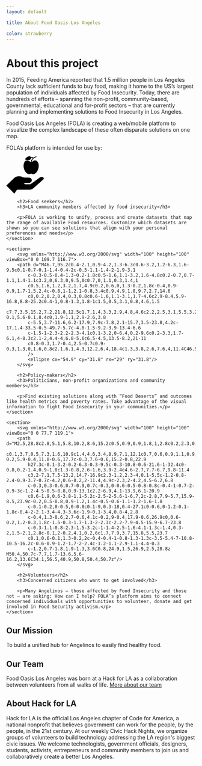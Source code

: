 ```yaml
---
layout: default

title: About Food Oasis Los Angeles

color: strawberry
---
```


# About this project

In 2015, Feeding America reported that 1.5 million people in Los Angeles County lack sufficient funds to buy food, making it home to the US’s largest population of individuals affected by Food Insecurity. Today, there are hundreds of efforts – spanning the non-profit, community-based, governmental, educational and for-profit sectors – that are currently planning and implementing solutions to Food Insecurity in Los Angeles. 

Food Oasis Los Angeles (FOLA) is creating a web/mobile platform to visualize the complex landscape of these often disparate solutions on one map.

FOLA’s platform is intended for use by: 

<div class="audience">
	<section>
		<svg xmlns="http://www.w3.org/2000/svg" width="100" height="100" viewBox="0 0 97.6 96.9">
		<path id="XMLID_259_" d="M0,75.9c0.2-0.2,0.5-0.3,0.8-0.5c6-5.9,12.1-11.9,18.1-17.8c4.5-4.4,9.9-6.2,16.2-5.7
			c2.6,0.2,5.1,0.9,7.4,2.1c1.9,0.9,3.9,1.3,5.9,1.3c3.3,0,6.6,0,9.8,0c1.7,0,3.3,0.4,4.8,1.3c4.1,2.5,4.3,8.1,0.4,10.9
			c-1.5,1.1-3.2,1.7-5,1.7c-4,0-7.9,0-11.9,0c-0.3,0-0.7,0-1.2,0c1.2,1.2,2.2,2.3,3.3,3.3c0.2,0.2,0.5,0.2,0.8,0.2c4.2,0,8.4,0,12.5,0
			c0.5,0,1-0.3,1.4-0.5c7.5-5.5,15.1-11,22.6-16.5c2.4-1.8,5.2-2.6,8.2-1.7c0.6,0.2,1.1,0.4,1.6,0.7c2.1,1.2,2.3,3.6,0.5,5.2
			c-5.6,5-11.1,9.9-16.7,14.9c-3.1,2.7-6.1,5.4-9.2,8.1c-2.8,2.5-6.1,3.8-9.9,3.8c-10.6,0-21.2,0-31.7,0c-0.7,0-1.2,0.2-1.5,0.8
			c-1.9,3-3.9,5.9-5.8,8.8c-0.2,0.3-0.4,0.5-0.5,0.7C14,90,7.1,83,0,75.9z"/>
		<path id="XMLID_255_" d="M65.4,14.8c0.8-0.1,1.5-0.6,2.1-1.1c1.4-1.2,2.9-2.2,4.7-2.8c3.3-1,6.5,0,8.7,2.8c1.6,2,2.5,4.3,2.9,6.7
			c1.2,7.6-0.5,14.5-5.1,20.7c-1.5,2-3.4,3.6-5.8,4.6c-2.5,1-5,1-7.3-0.5c-0.7-0.4-1.4-0.4-2.1,0c-3.1,1.8-6.1,1.5-9.1-0.3
			c-2.4-1.5-4.2-3.6-5.6-5.9c-2-3.2-3.1-6.7-3.7-10.5c-0.5-3.4-0.4-6.7,0.6-10c0.6-2.1,1.6-4,3.1-5.6c2.4-2.4,5.7-3,9-1.6
			c1.4,0.6,2.6,1.5,3.7,2.5c0.6,0.5,1.2,0.9,2,1c0.3-1.8,0.9-3.6,1.7-5.2C66,8,67.1,6.5,68.4,5.2c-0.6-0.9-2.2-1.4-3.7-1
			c-0.6,3.1-2.7,5-5.8,5.5c-2.7,0.4-5.2,0-7.8-0.7c-0.5-0.1-1.1-0.3-1.6-0.5c-0.9-0.3-1.2-1.1-0.6-1.8c2.2-2.6,4.6-5,7.9-6.2
			c2.4-0.9,4.7-0.7,6.8,0.9c0.1,0,0.1,0.1,0.2,0.1c0.3,0.6,0.9,0.5,1.5,0.5c1-0.1,2,0,3,0.4c0.7,0.3,1.3,0.7,1.8,1.3
			c0.3-0.2,0.6-0.5,0.9-0.7c1.9-1.3,4-2.1,6.2-2.7c0.5-0.1,1,0.1,1.2,0.6c0.1,0.5-0.1,1-0.7,1.2c-1.6,0.4-3.2,1-4.7,1.9
			c-4,2.4-6.3,5.9-7.3,10.4C65.4,14.6,65.4,14.7,65.4,14.8z"/>
		</svg>

		<h2>Food seekers</h2>
		<h3>LA community members affected by food insecurity</h3>

		<p>FOLA is working to unify, process and create datasets that map the range of available Food resources. Customize which datasets are shown so you can see solutions that align with your personal preferences and needs</p>
	</section>

	<section>
		<svg xmlns="http://www.w3.org/2000/svg" width="100" height="100" viewBox="0 0 109.7 116.7">
		<path d="M46.7,95.2c0.4-2.1,0.9-4.2,1.3-6.3c0.6-3.2,1.2-6.3,1.6-9.5c0.1-0.7-0.1-1.4-0.4-2c-0.5-1.1-1.4-2-1.9-3.1
			c-0.3-0.5-0.4-1.3-0.2-1.8c0.5-1.6,1.1-3.2,1.6-4.8c0.2-0.7,0.7-1.1,1.4-1.1c3.2,0,6.3,0,9.5,0c0.7,0,1.1,0.3,1.4,1
			c0.5,1.6,1.2,3.2,1.7,4.9c0.2,0.6,0,1.3-0.2,1.8c-0.4,0.9-0.9,1.7-1.5,2.4c-0.8,1-1,2.1-0.8,3.4c0.9,4.9,1.8,9.7,2.7,14.6
			c0,0.2,0.2,0.4,0.3,0.8c0.6-1.6,1.1-3.1,1.7-4.6c2.9-8.4,5.9-16.8,8.8-25.2c0.4-1,0.8-1.3,1.8-1c1.5,0.5,3.1,0.8,4.6,1.5
			c7.7,3.5,15.2,7.2,21.8,12.5c1.7,1.4,3.3,2.9,4.8,4.6c2.2,2.5,3.1,5.5,3.2,8.8c0.1,2.8-0.1,5.6-0.1,8.4c0,1.9-1.1,2.9-2.6,3.8
			c-5.5,3.7-11.6,6.2-17.9,7.9c-7.8,2.1-15.7,3.5-23.8,4.2c-17,1.4-33.5-0.5-49.7-5.7c-4.8-1.5-9.2-3.9-13.4-6.6
			c-1.5-1-2.3-2.2-2.3-4.1c0.1-3.2,0-6.4,0.2-9.6c0.2-3.3,1.7-6.1,4-8.3c2.1-2,4.4-4,6.8-5.6c6.5-4.5,13.5-8.2,21-11
			c0.8-0.3,1.7-0.4,2.5-0.7c0.9-0.3,1.3,0,1.6,0.8c2.1,6.1,4.3,12.2,6.4,18.4c1.3,3.8,2.6,7.6,4,11.4C46.5,95.2,46.6,95.2,46.7,95.2z"
			/>
			<ellipse cx="54.9" cy="31.8" rx="29" ry="31.8"/>
		</svg>

		<h2>Policy-makers</h2>
		<h3>Politicians, non-profit organizations and community members</h3>

		<p>Find existing solutions along with “Food Deserts” and outcomes like health metrics and poverty rates. Take advantage of the visual information to fight Food Insecurity in your communities.</p>
	</section>

	<section>
		<svg xmlns="http://www.w3.org/2000/svg" width="100" height="100" viewBox="0 0 77.7 119.1">
		<path d="M2.5,28.8c2.8,5.1,5.8,10.2,8.6,15.2c0.5,0.9,0.9,1.8,1,2.8c0.2,2.3,0.3,4.6,0.3,6.9
			c0.1,3.7,0.5,7.3,1.6,10.9c1.4,4.6,3.4,8.9,7.1,12.1c0.7,0.6,0.9,1.1,0.9,2c-0.2,5.9-0.4,11.8-0.6,17.7c-0.3,7.6-0.6,15.2-0.8,22.9
			h27.3c-0.1-3.2-0.2-6.3-0.3-9.5c-0.3-10.8-0.6-21.6-1-32.4c0-0.8,0.2-1.4,0.9-1.8c1.3-0.8,2.6-1.6,3.9-2.4c4.6-2.7,7.7-6.7,9.8-11.4
			c3.2-7.1,7.5-13.2,14.7-16.9c2.3-1.2,2.3-4,0.1-5.5c-1.2-0.8-2.4-0.9-3.7-0.7c-4.2,0.6-8.2,2-11.4,4.9c-2.3,2-4.2,4.5-6.2,6.8
			c-0.3,0.3-0.6,0.7-0.9,0.7c-0.3,0-0.6-0.5-0.8-0.8c-0.4-1-0.7-2-0.9-3c-1.2-4.5-0.5-8.8,0.9-13.1c2.2-6.9,4.1-13.9,6.1-20.9
			c0.6-1.9,0.6-3.8-1.1-5.2c-2.5-2-5.6-1-6.7,2c-2.8,7.9-5.7,15.9-8.5,23.9c-0.2,0.5-0.8,0.9-1.2,1.4c-0.5-0.6-1.1-1.2-1.6-1.8
			c-0.1-0.2,0-0.5,0-0.8c0.1-9,0.3-18,0.4-27.1c0-0.6,0-1.2-0.1-1.8c-0.4-2-2.1-3.4-4.3-3.6c-1.9-0.1-3.4,0.8-4,2.8
			c-0.4,1.3-0.6,2.7-0.6,4.1c-0.2,9-0.4,17.9-0.6,26.9c0,0.6-0.2,1.2-0.3,1.8c-1.5-0.3-1.7-1.3-2-2.3c-2.2-7.9-4.5-15.9-6.7-23.8
			c-0.3-1.1-0.8-2.3-1.5-3.2c-1-1.4-2.5-1.6-4.1-1.3c-1.4,0.3-2,1.5-2.1,2.8c-0.1,2-0.2,4.1,0.2,6c1.7,7.9,3.7,15.8,5.5,23.7
			c0.1,0.6-0.1,1.3-0.2,2c-0.4-0.4-1-0.8-1.3-1.3c-3.5-5.4-7-10.8-10.5-16.2c-0.6-0.9-1.2-1.7-2-2.4c-1.2-1.1-2.9-1.1-4.4-0.3
			c-1.2,0.7-1.8,1.9-1.3,3.6C0.8,24.9,1.5,26.9,2.5,28.8z M50.4,50.7c-7.7,1.7-13.6,5.6-16.2,13.6C34.1,56.5,40.9,50.8,50.4,50.7z"/>
		</svg>

		<h2>Volunteers</h2>
		<h3>Concerned citizens who want to get involved</h3>

		<p>Many Angelinos – those affected by Food Insecurity and those not – are asking: How can I help? FOLA’s platform aims to connect concerned individuals with opportunities to volunteer, donate and get involved in Food Security activism.</p>
	</section>
</div>

## Our Mission

To build a unified hub for Angelinos to easily find healthy food.

## Our Team

Food Oasis Los Angeles was born at a Hack for LA as a collaboration between volunteers from all walks of life. [More about our team](/team)

## About Hack for LA

Hack for LA is the official Los Angeles chapter of Code for America, a national nonprofit that believes government can work for the people, by the people, in the 21st century. At our weekly Civic Hack Nights, we organize groups of volunteers to build technology addressing the LA region's biggest civic issues. We welcome technologists, government officials, designers, students, activists, entrepreneurs and community members to join us and collaboratively create a better Los Angeles.
